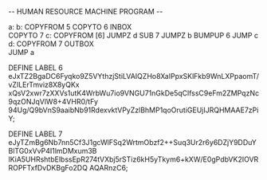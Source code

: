 -- HUMAN RESOURCE MACHINE PROGRAM --

a:
b:
    COPYFROM 5
    COPYTO   6
    INBOX   
    COPYTO   7
c:
    COPYFROM [6]
    JUMPZ    d
    SUB      7
    JUMPZ    b
    BUMPUP   6
    JUMP     c
d:
    COPYFROM 7
    OUTBOX  
    JUMP     a


DEFINE LABEL 6
eJxTZ2BgaDC6Fyqko9Z5VYthzjStiLVAIQZHo8XaIPpxSKlFkb9WnLXPpaomT/vZILErTmviz8X8yQKx
xQsV2xwr7zXXVs1utK4WrbWu7io9VNGU71nGkDe5qClfssC9eFm2ZMPqzNc9qzONJqVlW8+4VHR0/tFy
94Ug/Q9bVnS9aaibNb91RdexvktVPyZzlBhMP1qoOrutiGEUjIJRQHMAAE7zPiY;

DEFINE LABEL 7
eJyTZmBg6Nb7nn5Cf3J1gcWlFSq2WrtmObzf2++Suq3Ur2r6y6DZjY9DDuYBlTG0xVvP4I1lmDMxum3B
lKiA5UHRshtbElbssEpR274tVXbj5rSTiz6kH5yTkym6+kXW/E0gPdbVK2IOVRROPFTxfDvDKBgFo2DQ
AQARnzC6;

